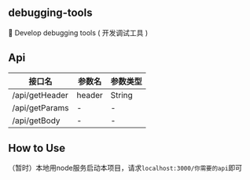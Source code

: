 ## debugging-tools
🧰 Develop debugging tools ( 开发调试工具 )

## Api
| 接口名 | 参数名 | 参数类型 |
| ----- | ----- | ----- |
| /api/getHeader | header | String |
| /api/getParams | - | - |
| /api/getBody | - | - |

## How to Use
（暂时）本地用node服务启动本项目，请求`localhost:3000/你需要的api`即可
